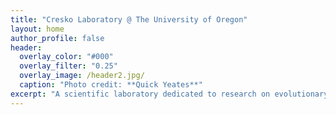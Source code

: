 ```yaml
---
title: "Cresko Laboratory @ The University of Oregon"
layout: home
author_profile: false
header:
  overlay_color: "#000"
  overlay_filter: "0.25"
  overlay_image: /header2.jpg/
  caption: "Photo credit: **Quick Yeates**"
excerpt: "A scientific laboratory dedicated to research on evolutionary genomics"
---
```


